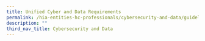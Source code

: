 ```yaml
---
title: Unified Cyber and Data Requirements
permalink: /hia-entities-hc-professionals/cybersecurity-and-data/guidelines/
description: ""
third_nav_title: Cybersecurity and Data
---
```

